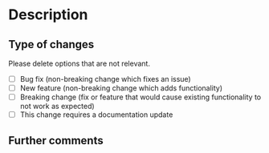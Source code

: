 <!-- Provide a general summary of your changes in the Title above -->

# Description

## Type of changes

Please delete options that are not relevant.

- [ ] Bug fix (non-breaking change which fixes an issue)
- [ ] New feature (non-breaking change which adds functionality)
- [ ] Breaking change (fix or feature that would cause existing functionality to not work as expected)
- [ ] This change requires a documentation update

## Further comments

<!-- If this is a relatively large or complex change, kick off the discussion by explaining why you chose the solution you did and what alternatives you considered, etc... -->
